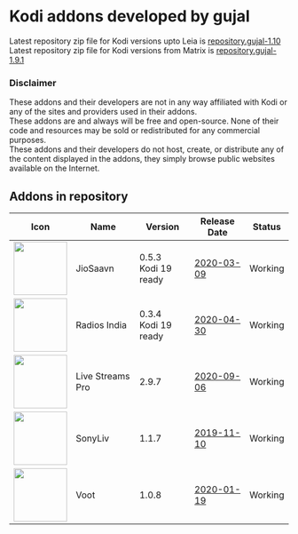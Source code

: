 # Kodi addons developed by gujal

Latest repository zip file for Kodi versions upto Leia is 
[repository.gujal-1.10](https://github.com/Gujal00/GujalKodiWork/raw/master/upto_leia/zips/repository.gujal/repository.gujal-1.10.zip)
<br>
Latest repository zip file for Kodi versions from Matrix is 
[repository.gujal-1.9.1](https://github.com/Gujal00/GujalKodiWork/raw/master/matrix_plus/zips/repository.gujal/repository.gujal-1.9.1.zip)
<br>

### Disclaimer
These addons and their developers are not in any way affiliated with Kodi or any of the sites and providers used in their addons.
<br>These addons are and always will be free and open-source. None of their code and resources may be sold or redistributed for any commercial purposes.
<br>These addons and their developers do not host, create, or distribute any of the content displayed in the addons, they simply browse public websites available on the Internet.

## Addons in repository
|Icon|Name|Version|Release Date|Status|
|---|---|---|---|---|
|<img src="https://raw.githubusercontent.com/Gujal00/GujalKodiWork/master/upto_leia/zips/plugin.audio.jiomusic/icon.png" width="96">|JioSaavn|0.5.3<br>Kodi 19 ready|[2020-03-09](https://raw.githubusercontent.com/Gujal00/GujalKodiWork/master/upto_leia/zips/plugin.audio.jiomusic/changelog.txt)|Working
|<img src="https://raw.githubusercontent.com/Gujal00/GujalKodiWork/master/upto_leia/zips/plugin.audio.radiosindia/icon.png" width="96">|Radios India|0.3.4<br>Kodi 19 ready|[2020-04-30](https://raw.githubusercontent.com/Gujal00/GujalKodiWork/master/upto_leia/zips/plugin.audio.radiosindia/changelog.txt)|Working
|<img src="https://raw.githubusercontent.com/Gujal00/GujalKodiWork/master/upto_leia/zips/plugin.video.live.streamspro/icon.png" width="96">|Live Streams Pro|2.9.7|[2020-09-06](https://raw.githubusercontent.com/Gujal00/GujalKodiWork/master/upto_leia/zips/plugin.video.live.streamspro/changelog.txt)|Working
|<img src="https://raw.githubusercontent.com/Gujal00/GujalKodiWork/master/upto_leia/zips/plugin.video.sonyliv/icon.png" width="96">|SonyLiv|1.1.7|[2019-11-10](https://raw.githubusercontent.com/Gujal00/GujalKodiWork/master/upto_leia/zips/plugin.video.sonyliv/changelog.txt)|Working
|<img src="https://raw.githubusercontent.com/Gujal00/GujalKodiWork/master/upto_leia/zips/plugin.video.voot/icon.png" width="96">|Voot|1.0.8|[2020-01-19](https://raw.githubusercontent.com/Gujal00/GujalKodiWork/master/upto_leia/zips/plugin.video.voot/changelog.txt)|Working
